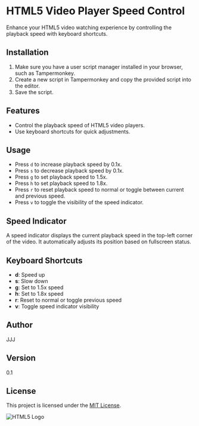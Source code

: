 # HTML5 Video Player Speed Control 

Enhance your HTML5 video watching experience by controlling the playback speed with keyboard shortcuts.

## Installation

1. Make sure you have a user script manager installed in your browser, such as Tampermonkey.
2. Create a new script in Tampermonkey and copy the provided script into the editor.
3. Save the script.

## Features

- Control the playback speed of HTML5 video players.
- Use keyboard shortcuts for quick adjustments.

## Usage

- Press `d` to increase playback speed by 0.1x.
- Press `s` to decrease playback speed by 0.1x.
- Press `g` to set playback speed to 1.5x.
- Press `h` to set playback speed to 1.8x.
- Press `r` to reset playback speed to normal or toggle between current and previous speed.
- Press `v` to toggle the visibility of the speed indicator.

## Speed Indicator

A speed indicator displays the current playback speed in the top-left corner of the video. It automatically adjusts its position based on fullscreen status.

## Keyboard Shortcuts

- **d**: Speed up
- **s**: Slow down
- **g**: Set to 1.5x speed
- **h**: Set to 1.8x speed
- **r**: Reset to normal or toggle previous speed
- **v**: Toggle speed indicator visibility

## Author

JJJ

## Version

0.1

## License

This project is licensed under the [MIT License](https://choosealicense.com/licenses/mit/).

![HTML5 Logo](https://logos-download.com/wp-content/uploads/2017/07/HTML5_logo.png)
